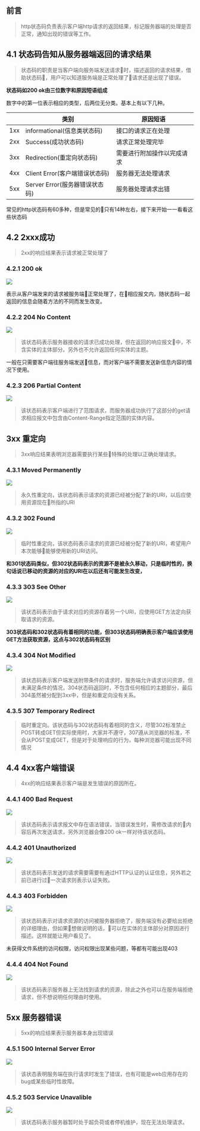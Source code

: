 ## 前言

> http状态码负责表示客户端http请求的返回结果，标记服务器端的处理是否正常，通知出现的错误等工作。

## 4.1 状态码告知从服务器端返回的请求结果

> 状态码的职责是当客户端向服务端发送请求时，描述返回的请求结果，借助状态码，用户可以知道服务端是正常处理了请求还是出现了错误。

**状态码如200 ok由三位数字和原因短语组成**

数字中的第一位表示相应的类型，后两位无分类。基本上有以下几种。

|  | 类别 | 原因短语 |
| ------| ------ | ------ |
| 1xx | informational(信息类状态码) | 接口的请求正在处理 |
| 2xx | Success(成功状态码) | 请求正常处理完毕 |
| 3xx | Redirection(重定向状态码) | 需要进行附加操作以完成请求 |
| 4xx | Client Error(客户端错误状态码) | 服务器无法处理请求 |
| 5xx | Server Error(服务器错误状态码) | 服务器处理请求出错 |

常见的http状态码有60多种，但是常见的只有14种左右，接下来开始一一看看这些状态码

## 4.2 2xxx成功

> 2xx的响应结果表示请求被正常处理了

### 4.2.1 200 ok

![](http://odssgnnpf.bkt.clouddn.com/2xx@2x.png)

表示从客户端发来的请求被服务端正常处理了，在相应报文内，随状态码一起返回的信息会随着方法的不同而发生改变。

### 4.2.2 204 No Content

![](http://odssgnnpf.bkt.clouddn.com/204@2x.png)

> 该状态码表示服务器接收的请求已成功处理，但在返回的响应报文中，不含实体的主体部分。另外也不允许返回任何实体的主题。

一般在只需要客户端往服务端发送信息，而对客户端不需要发送新信息内容的情况下使用。

### 4.2.3 206 Partial Content

![](http://odssgnnpf.bkt.clouddn.com/206@2x.png)

> 该状态码表示客户端进行了范围请求，而服务器成功执行了这部分的get请求相应报文中包含由Content-Range指定范围的实体内容。

## 3xx 重定向

> 3xx响应结果表明浏览器需要执行某些特殊的处理以正确处理请求。

### 4.3.1 Moved Permanently

![](http://odssgnnpf.bkt.clouddn.com/301@2x.png)

> 永久性重定向，该状态码表示请求的资源已经被分配了新的URI，以后应使用资源现在所指的URI

### 4.3.2 302 Found

![](http://odssgnnpf.bkt.clouddn.com/302@2x.png)

> 临时性重定向，该状态码表示请求的资源已经被分配了新的URI，希望用户本次能够能够使用新的URI访问。

**和301状态码类似，但302状态码表示的资源不是被永久移动，只是临时性的，换句话说已移动的资源的对应的URI在以后还有可能发生改变，**

### 4.3.3 303 See Other

![](http://odssgnnpf.bkt.clouddn.com/303@2x.png)

> 该状态码表示由于请求对应的资源存着另一个URI，应使用GET方法定向获取请求的资源。

**303状态码和302状态码有着相同的功能，但303状态码明确表示客户端应该使用GET方法获取资源，这点与302状态码有区别**

### 4.3.4 304 Not Modified

![](http://odssgnnpf.bkt.clouddn.com/304@2x.png)

> 该状态码表示客户端发送附带条件的请求时，服务端允许请求访问资源，但未满足条件的情况，304状态码返回时，不包含任何相应的主题部分，最后304虽然被分配到3xx中，但是和重定向没有关系。

### 4.3.5 307 Temporary Redirect

> 临时重定向。该状态码与302状态码有着相同的含义，尽管302标准禁止POST转成GET但实际使用时，大家并不遵守，307遵从浏览器的标准，不会从POST变成GET，但是对于处理响应的行为，每种浏览器可能出现不同情况

## 4.4 4xx客户端错误

> 4xx的响应结果表示客户端是发生错误的原因所在。

### 4.4.1 400 Bad Request

![](http://odssgnnpf.bkt.clouddn.com/400@2x.png)

> 该状态码表示请求报文中存在语法错误，当错误发生时，需修改请求的内容后再次发送请求，另外浏览器会像200 ok一样对待该状态码。

### 4.4.2 401 Unauthorized

![](http://odssgnnpf.bkt.clouddn.com/401@2x.png)

> 该状态码表示发送的请求需要需要有通过HTTP认证的认证信息，另外若之前已进行过一次请求则表示认证失败。

### 4.4.3 403 Forbidden

![](http://odssgnnpf.bkt.clouddn.com/403@2x.png)

> 该状态码表示对请求资源的访问被服务器拒绝了，服务端没有必要给出拒绝的详细理由，但如果想做说明的话，可以在实体的主体部分对原因进行描述。这样就能让用户看见了。

未获得文件系统的访问权限，访问权限出现某些问题，等都有可能出现403

### 4.4.4 404 Not Found

![](http://odssgnnpf.bkt.clouddn.com/404@2x.png)

> 该状态码表示服务器上无法找到请求的资源，除此之外也可以在服务端拒绝请求，但不想说明任何理由时使用。

## 5xx 服务器错误

> 5xx的响应结果表示服务器本身出现错误

### 4.5.1 500 Internal Server Error

![](http://odssgnnpf.bkt.clouddn.com/500@2x.png)

>  该状态表明服务端在执行请求时发生了错误，也有可能是web应用存在的bug或某些临时性故障。


### 4.5.2 503 Service Unavalible

![](http://odssgnnpf.bkt.clouddn.com/503@2x.png)

> 该状态码表示服务器暂时处于超负荷或者停机维护，现在无法处理请求。